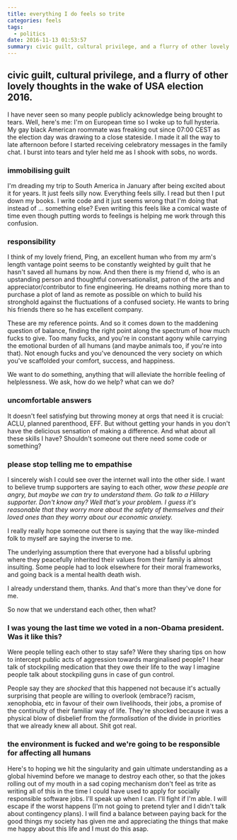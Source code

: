 ```yaml
---
title: everything I do feels so trite
categories: feels
tags:
  - politics
date: 2016-11-13 01:53:57
summary: civic guilt, cultural privilege, and a flurry of other lovely thoughts in the wake of USA election 2016.
---
```


##  civic guilt, cultural privilege, and a flurry of other lovely thoughts in the wake of USA election 2016.

I have never seen so many people publicly acknowledge being brought to tears. <!-- more --> Well, here's me: I'm on European time so I woke up to full hysteria. My gay black American roommate was freaking out since 07:00 CEST as the election day was drawing to a close stateside. I made it all the way to late afternoon before I started receiving celebratory messages in the family chat. I burst into tears and tyler held me as I shook with sobs, no words.

### immobilising guilt

I'm dreading my trip to South America in January after being excited about it for years. It just feels silly now. Everything feels silly. I read but then I put down my books. I write code and it just seems wrong that I'm doing that instead of ... something else? Even writing this feels like a comical waste of time even though putting words to feelings is helping me work through this confusion.

### responsibility

I think of my lovely friend, Ping, an excellent human who from my arm's length vantage point seems to be constantly weighted by guilt that he hasn't saved all humans by now. And then there is my friend d, who is an upstanding person and thoughtful conversationalist, patron of the arts and appreciator/contributor to fine engineering. He dreams nothing more than to purchase a plot of land as remote as possible on which to build his stronghold against the fluctuations of a confused society. He wants to bring his friends there so he has excellent company.

These are my reference points. And so it comes down to the maddening question of balance, finding the right point along the spectrum of how much fucks to give. Too many fucks, and you're in constant agony while carrying the emotional burden of all humans (and maybe animals too, if you're into that). Not enough fucks and you've denounced the very society on which you've scaffolded your comfort, success, and happiness.

We want to do something, anything that will alleviate the horrible feeling of helplessness. We ask, how do we help? what can we do?

### uncomfortable answers

It doesn't feel satisfying but throwing money at orgs that need it is crucial: ACLU, planned parenthood, EFF. But without getting your hands in you don't have the delicious sensation of making a difference. And what about all these skills I have? Shouldn't someone out there need some code or something?

### please stop telling me to empathise

I sincerely wish I could see over the internet wall into the other side. I want to believe trump supporters are saying to each other, _wow these people are angry, but maybe we can try to understand them. Go talk to a Hillary supporter. Don't know any? Well that's your problem. I guess it's reasonable that they worry more about the safety of themselves and their loved ones than they worry about our economic anxiety._

I really really hope someone out there is saying that the way like-minded folk to myself are saying the inverse to me.

The underlying assumption there that everyone had a blissful upbring where they peacefully inherited their values from their family is almost insulting. Some people had to look elsewhere for their moral frameworks, and going back is a mental health death wish.

I already understand them, thanks. And that's more than they've done for me.

So now that we understand each other, then what?

### I was young the last time we voted in a non-Obama president. Was it like this?

Were people telling each other to stay safe? Were they sharing tips on how to intercept public acts of aggression towards marginalised people? I hear talk of stockpiling medication that they owe their life to the way I imagine people talk about stockpiling guns in case of gun control.

People say they are _shocked_ that this happened not because it's actually surprising that people are willing to overlook (embrace?) racism, xenophobia, etc in favour of their own livelihoods, their jobs, a promise of the continuity of their familiar way of life. They're shocked because it was a physical blow of disbelief from the _formalisation_ of the divide in priorities that we already knew all about. Shit got real.

### the environment is fucked and we're going to be responsible for affecting all humans

Here's to hoping we hit the singularity and gain ultimate understanding as a global hivemind before we manage to destroy each other, so that the jokes rolling out of my mouth in a sad coping mechanism don't feel as trite as writing all of this in the time I could have used to apply for socially responsible software jobs. I'll speak up when I can. I'll fight if I'm able. I will escape if the worst happens (I'm not going to pretend tyler and I didn't talk about contingency plans). I will find a balance between paying back for the good things my society has given me and appreciating the things that make me happy about this life and I must do this asap.
